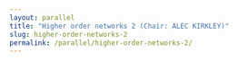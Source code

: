 ```yaml
---
layout: parallel
title: "Higher order networks 2 (Chair: ALEC KIRKLEY)"
slug: higher-order-networks-2
permalink: /parallel/higher-order-networks-2/
---
```

